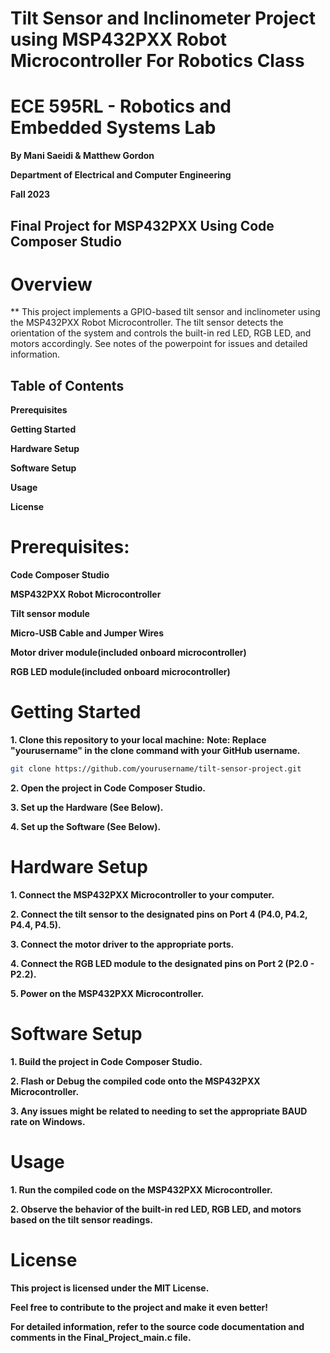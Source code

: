 # Tilt Sensor and Inclinometer Project using MSP432PXX Robot Microcontroller For Robotics Class

# ECE 595RL - Robotics and Embedded Systems Lab

**By Mani Saeidi & Matthew Gordon**

**Department of Electrical and Computer Engineering**

**Fall 2023**

## Final Project for MSP432PXX Using Code Composer Studio

# Overview
** This project implements a GPIO-based tilt sensor and inclinometer using the MSP432PXX Robot Microcontroller. The tilt sensor detects the orientation of the system and controls the built-in red LED, RGB LED, and motors accordingly.
See notes of the powerpoint for issues and detailed information.

## Table of Contents
**Prerequisites**

**Getting Started**

**Hardware Setup**

**Software Setup**

**Usage**

**License**

# Prerequisites:
**Code Composer Studio**

**MSP432PXX Robot Microcontroller**

**Tilt sensor module**

**Micro-USB Cable and Jumper Wires**

**Motor driver module(included onboard microcontroller)**

**RGB LED module(included onboard microcontroller)**

# Getting Started

**1. Clone this repository to your local machine:**
**Note: Replace "yourusername" in the clone command with your GitHub username.**
```bash
git clone https://github.com/yourusername/tilt-sensor-project.git
```
**2. Open the project in Code Composer Studio.**

**3. Set up the Hardware (See Below).**

**4. Set up the Software (See Below).**

# Hardware Setup
**1. Connect the MSP432PXX Microcontroller to your computer.**

**2. Connect the tilt sensor to the designated pins on Port 4 (P4.0, P4.2, P4.4, P4.5).**

**3. Connect the motor driver to the appropriate ports.**

**4. Connect the RGB LED module to the designated pins on Port 2 (P2.0 - P2.2).**

**5. Power on the MSP432PXX Microcontroller.**

# Software Setup
**1. Build the project in Code Composer Studio.**

**2. Flash or Debug the compiled code onto the MSP432PXX Microcontroller.**

**3. Any issues might be related to needing to set the appropriate BAUD rate on Windows.**

# Usage
**1. Run the compiled code on the MSP432PXX Microcontroller.**

**2. Observe the behavior of the built-in red LED, RGB LED, and motors based on the tilt sensor readings.**

# License
**This project is licensed under the MIT License.**


**Feel free to contribute to the project and make it even better!**

**For detailed information, refer to the source code documentation and comments in the Final_Project_main.c file.**
